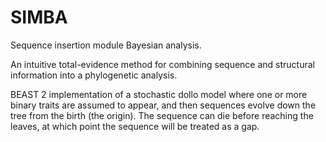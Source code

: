# SIMBA 


Sequence insertion module Bayesian analysis.


An intuitive total-evidence method for combining sequence and structural information into a phylogenetic analysis.


BEAST 2 implementation of a stochastic dollo model where one or more binary traits are assumed to appear, and then sequences evolve down the tree from the birth (the origin). The sequence can die before reaching the leaves, at which point the sequence will be treated as a gap. 




